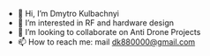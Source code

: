 - 👋 Hi, I’m Dmytro Kulbachnyi
- 👀 I’m interested in RF and hardware design
- 💞️ I’m looking to collaborate on Anti Drone Projects 
- 📫 How to reach me: mail dk880000@gmail.com

<!---
dk880000/dk880000 is a ✨ special ✨ repository because its `README.md` (this file) appears on your GitHub profile.
You can click the Preview link to take a look at your changes.
--->
